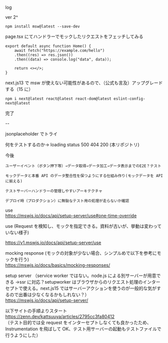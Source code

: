 log

ver 2^

```
npm install msw@latest --save-dev
```

page.tsx にてハンドラーでモックしたリクエストをフェッチしてみる

```
export default async function Home() {
    await fetch("https://example.com/hello")
    .then((res) => res.json())
    .then((data) => console.log("data", data));

    return <></>;
}
```

next.js13 で msw が使えない可能性があるので、（公式も言及）アップグレードする（15 に）

```
npm i next@latest react@latest react-dom@latest eslint-config-next@latest
```

完了

--

jsonplaceholder でトライ

何をテストするのか->
loading status
500
404
200
(本リポジトリ)

今後

```
ユーザーイベント（ボタン押下等）→データ取得→データ加工→データ表示までのE2E？テスト
```

```
モックデータと本番 API のデータ整合性を保つようにする仕組み作り(モックデータを API に揃える)
```

```
テストサーバーハンドラーの管理しやすいアーキテクチャ
```

```
デプロイ時（プロダクション）に無駄なテスト用の処理が走らないか確認
```

use  
https://mswjs.io/docs/api/setup-server/use#one-time-override

use (Request を検知し、モックを指定できる。資料が古いが、挙動は変わっていない様子)

https://v1.mswjs.io/docs/api/setup-server/use

mocking response (モックの対象が少ない場合、シンプルめで以下を参考にモックを行う)  
https://mswjs.io/docs/basics/mocking-responses/

setup server （service worker ではない。node.js による別サーバーが用意できる →ssr に対応？setupworker はブラウザからのリクエスト処理のインターセプトで使える。next.js15 ではサーバーアクションを使うのが一般的な気がするので出番は少なくなるかもしれない？）  
https://mswjs.io/docs/api/setup-server/

以下サイトの手順よりスタート
https://zenn.dev/kattsuuya/articles/2795cc3fa80412  
（テスト目的では全 request をインターセプトしなくても良かったため、Instrumentation を飛ばして OK、テスト用サーバーの起動もテストファイルで行うようにした）
